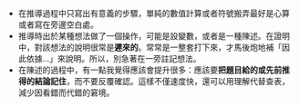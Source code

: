 - 在推導過程中只寫出有意義的步驟，單純的數值計算或者符號搬弄最好是心算或者寫在旁邊空白處。
- 推導時出於某種想法做了一個操作，可能是設變數，或者是一種陳述。在證明中，對該想法的說明很常是**遲來的**。常常是一整套打下來，才馬後炮地補「因此依據...」來說明。所以，別急著在一旁註記想法。
- 在陳述的過程中，有一點我覺得應該會提升很多：應該要**把題目給的或先前推得的結論記住**，而不要反覆確認。這樣不僅速度快，還可以用理解代替查表，減少因看錯而代錯的窘境。